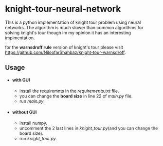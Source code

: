 # knight-tour-neural-network
This is a python implementation of knight tour problem using neural networks. The algorithm is much slower than common algorithms for solving knight's tour though im my opinion it has an interesting implmentation.

for the **warnsdroff rule** version of knight's tour please visit https://github.com/NiloofarShahbaz/knight-tour-warnsdroff.

## Usage
- #### with GUI
    - install the requiremnts in the *requirements.txt* file.
    - you can change the **board size** in line 22 of *main.py* file.
    - run *main.py*.
- #### without GUI
    - install numpy.
    - uncomment the 2 last lines in *knight_tour.py*(and you can change the board size).
    - run *knight_tour.py*.
    
